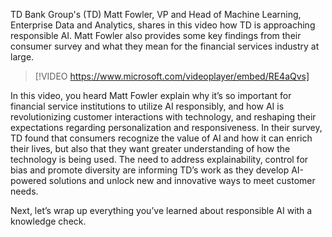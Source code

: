 TD Bank Group's (TD) Matt Fowler, VP and Head of Machine Learning, Enterprise Data and Analytics, shares in this video how TD is approaching responsible AI. Matt Fowler also provides some key findings from their consumer survey and what they mean for the financial services industry at large.

> [!VIDEO https://www.microsoft.com/videoplayer/embed/RE4aQvs]

In this video, you heard Matt Fowler explain why it’s so important for financial service institutions to utilize AI responsibly, and how AI is revolutionizing customer interactions with technology, and reshaping their expectations regarding personalization and responsiveness. In their survey, TD found that consumers recognize the value of AI and how it can enrich their lives, but also that they want greater understanding of how the technology is being used. The need to address explainability, control for bias and promote diversity are informing TD’s work as they develop AI-powered solutions and unlock new and innovative ways to meet customer needs.

Next, let’s wrap up everything you’ve learned about responsible AI with a knowledge check.
